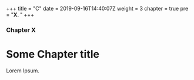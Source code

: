 +++
title = "C"
date = 2019-09-16T14:40:07Z
weight = 3
chapter = true
pre = "<b>X. </b>"
+++

### Chapter X

# Some Chapter title

Lorem Ipsum.
